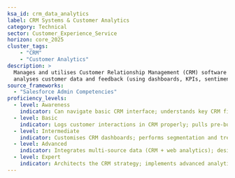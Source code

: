 ```yaml
---  
ksa_id: crm_data_analytics  
label: CRM Systems & Customer Analytics  
category: Technical  
sector: Customer_Experience_Service  
horizon: core_2025  
cluster_tags: 
    - "CRM"
    - "Customer Analytics"
description: >  
  Manages and utilises Customer Relationship Management (CRM) software to track interactions and sales funnels;  
  analyses customer data and feedback (using dashboards, KPIs, sentiment analysis) to inform service improvements and personalized outreach.  
source_frameworks:  
  - "Salesforce Admin Competencies"  
proficiency_levels:  
  - level: Awareness  
    indicator: Can navigate basic CRM interface; understands key CRM fields (lead, case, opportunity) and simple reports.  
  - level: Basic  
    indicator: Logs customer interactions in CRM properly; pulls pre-built reports on customer satisfaction or sales metrics.  
  - level: Intermediate  
    indicator: Customises CRM dashboards; performs segmentation and trend analysis on customer data to identify improvement areas; segments personas with AI insights.
  - level: Advanced  
    indicator: Integrates multi-source data (CRM + web analytics); designs targeted campaigns or service changes based on data insights; ensures data quality and privacy compliance; designs predictive churn and propensity models; presents data stories to executives; ensures data governance.
  - level: Expert  
    indicator: Architects the CRM strategy; implements advanced analytics or AI for customer insights; mentors teams on data-driven customer experience improvements and ethical AI use.  
---  
```

